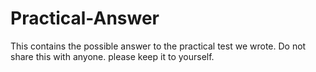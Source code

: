 # Practical-Answer

This contains the possible answer to the practical test we wrote.
Do not share this with anyone. please keep it to yourself.
